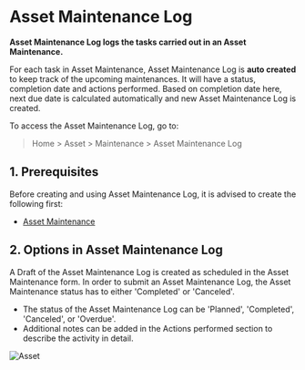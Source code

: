 <!-- add-breadcrumbs -->
# Asset Maintenance Log

**Asset Maintenance Log logs the tasks carried out in an Asset Maintenance.**

For each task in Asset Maintenance, Asset Maintenance Log is **auto created** to keep track of the upcoming maintenances. It will have a status, completion date and actions performed. Based on completion date here, next due date is calculated automatically and new Asset Maintenance Log is created.

To access the Asset Maintenance Log, go to:
> Home > Asset > Maintenance > Asset Maintenance Log

## 1. Prerequisites
Before creating and using Asset Maintenance Log, it is advised to create the following first:

* [Asset Maintenance](/docs/v12/user/manual/en/asset/asset-maintenance)


## 2. Options in Asset Maintenance Log
A Draft of the Asset Maintenance Log is created as scheduled in the Asset Maintenance form.
In order to submit an Asset Maintenance Log, the Asset Maintenance status has to either 'Completed' or 'Canceled'.

* The status of the Asset Maintenance Log can be 'Planned', 'Completed', 'Canceled', or 'Overdue'.
* Additional notes can be added in the Actions performed section to describe the activity in detail.

<img class="screenshot" alt="Asset" src="{{docs_base_url}}/assets/img/asset/asset_maintenance_log.png">
